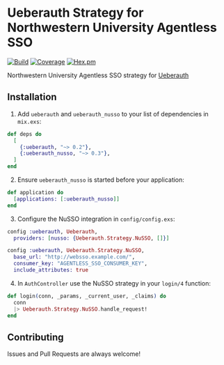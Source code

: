 # Ueberauth Strategy for Northwestern University Agentless SSO

[![Build](https://github.com/nulib/ueberauth_nusso/actions/workflows/build.yml/badge.svg)](https://github.com/nulib/ueberauth_nusso/actions/workflows/build.yml)
[![Coverage](https://coveralls.io/repos/github/nulib/ueberauth_nusso/badge.svg?branch=main)](https://coveralls.io/github/nulib/ueberauth_nusso?branch=main)
[![Hex.pm](https://img.shields.io/hexpm/v/ueberauth_nusso.svg)](https://hex.pm/packages/ueberauth_nusso)

Northwestern University Agentless SSO strategy for [Ueberauth](https://github.com/ueberauth/ueberauth)

## Installation

  1. Add `ueberauth` and `ueberauth_nusso` to your list of dependencies in `mix.exs`:

```elixir
def deps do
  [
    {:ueberauth, "~> 0.2"},
    {:ueberauth_nusso, "~> 0.3"},
  ]
end
```

  2. Ensure `ueberauth_nusso` is started before your application:

```elixir
def application do
  [applications: [:ueberauth_nusso]]
end
```

  3. Configure the NuSSO integration in `config/config.exs`:

```elixir
config :ueberauth, Ueberauth,
  providers: [nusso: {Ueberauth.Strategy.NuSSO, []}]

config :ueberauth, Ueberauth.Strategy.NuSSO,
  base_url: "http://websso.example.com/",
  consumer_key: "AGENTLESS_SSO_CONSUMER_KEY",
  include_attributes: true
```

  4. In `AuthController` use the NuSSO strategy in your `login/4` function:

```elixir
def login(conn, _params, _current_user, _claims) do
  conn
  |> Ueberauth.Strategy.NuSSO.handle_request!
end
```

## Contributing

Issues and Pull Requests are always welcome!
